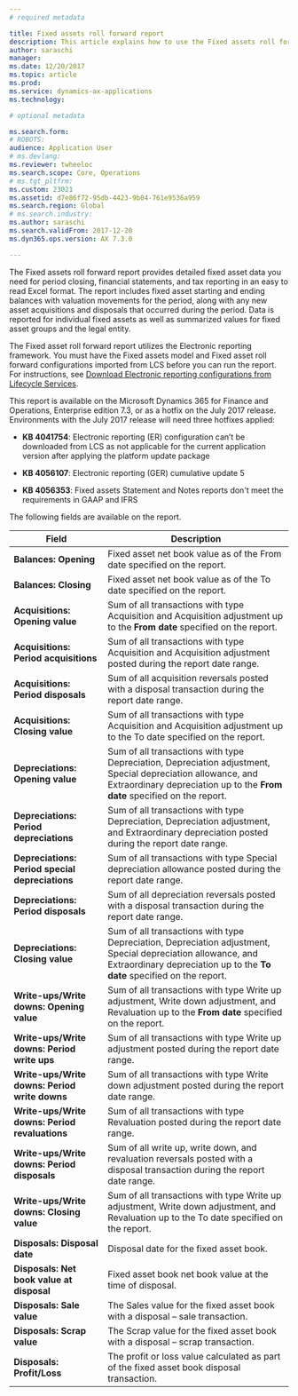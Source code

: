 ```yaml
---
# required metadata

title: Fixed assets roll forward report
description: This article explains how to use the Fixed assets roll forward report.
author: saraschi
manager: 
ms.date: 12/20/2017
ms.topic: article
ms.prod: 
ms.service: dynamics-ax-applications
ms.technology: 

# optional metadata

ms.search.form: 
# ROBOTS: 
audience: Application User
# ms.devlang: 
ms.reviewer: twheeloc
ms.search.scope: Core, Operations
# ms.tgt_pltfrm: 
ms.custom: 23021
ms.assetid: d7e86f72-95db-4423-9b04-761e9536a959
ms.search.region: Global
# ms.search.industry: 
ms.author: saraschi
ms.search.validFrom: 2017-12-20
ms.dyn365.ops.version: AX 7.3.0

---
```



The Fixed assets roll forward report provides detailed fixed asset data you need for period closing, financial statements, and tax reporting in an easy to read Excel format. The report includes fixed asset starting and ending balances with valuation movements for the period, along with any new asset acquisitions and disposals that occurred during the period. Data is reported for individual fixed assets as well as summarized values for fixed asset groups and the legal entity.

The Fixed asset roll forward report utilizes the Electronic reporting framework. You must have the Fixed assets model and Fixed asset roll forward configurations imported from LCS before you can run the report. For instructions, see [Download Electronic reporting configurations from Lifecycle Services](https://docs.microsoft.com/en-us/dynamics365/unified-operations/dev-itpro/analytics/download-electronic-reporting-configuration-lcs).

This report is available on the Microsoft Dynamics 365 for Finance and Operations, Enterprise edition 7.3, or as a hotfix on the July 2017 release. Environments with the July 2017 release will need three hotfixes applied:

- **KB 4041754**: Electronic reporting (ER) configuration can’t be downloaded from LCS as not applicable for the current application version after applying the platform update package

- **KB 4056107**: Electronic reporting (GER) cumulative update 5

- **KB 4056353**: Fixed assets Statement and Notes reports don't meet the requirements in GAAP and IFRS

The following fields are available on the report.

| **Field**                                   | **Description**                               |
|---------------------------------------------|-----------------------------------------------|
| **Balances: Opening**                       | Fixed asset net book value as of the From date specified on the report.       |
| **Balances: Closing**                       | Fixed asset net book value as of the To date specified on the report.           |
| **Acquisitions: Opening value**             | Sum of all transactions with type Acquisition and Acquisition adjustment up to the **From date** specified on the report.                  |
| **Acquisitions: Period acquisitions**           | Sum of all transactions with type Acquisition and Acquisition adjustment posted during the report date range.                                |
| **Acquisitions: Period disposals**              | Sum of all acquisition reversals posted with a disposal transaction during the report date range.                                     |
| **Acquisitions: Closing value**                 | Sum of all transactions with type Acquisition and Acquisition adjustment up to the To date specified on the report.                    |
| **Depreciations: Opening value**                | Sum of all transactions with type Depreciation, Depreciation adjustment, Special depreciation allowance, and Extraordinary depreciation up to the **From date** specified on the report. |
| **Depreciations: Period depreciations**         | Sum of all transactions with type Depreciation, Depreciation adjustment, and Extraordinary depreciation posted during the report date range.               |
| **Depreciations: Period special depreciations** | Sum of all transactions with type Special depreciation allowance posted during the report date range.              |
| **Depreciations: Period disposals**             | Sum of all depreciation reversals posted with a disposal transaction during the report date range.                 |
| **Depreciations: Closing value**                | Sum of all transactions with type Depreciation, Depreciation adjustment, Special depreciation allowance, and Extraordinary depreciation up to the **To date** specified on the report.   |
| **Write-ups/Write downs: Opening value**        | Sum of all transactions with type Write up adjustment, Write down adjustment, and Revaluation up to the **From date** specified on the report.                                           |
| **Write-ups/Write downs: Period write ups**     | Sum of all transactions with type Write up adjustment posted during the report date range.                                                                                           |
| **Write-ups/Write downs: Period write downs**   | Sum of all transactions with type Write down adjustment posted during the report date range.                                                                                         |
| **Write-ups/Write downs: Period revaluations**  | Sum of all transactions with type Revaluation posted during the report date range. |
| **Write-ups/Write downs: Period disposals**     | Sum of all write up, write down, and revaluation reversals posted with a disposal transaction during the report date range.                                                          |
| **Write-ups/Write downs: Closing value**        | Sum of all transactions with type Write up adjustment, Write down adjustment, and Revaluation up to the To date specified on the report.                                             |
| **Disposals: Disposal date**                    | Disposal date for the fixed asset book.      |
| **Disposals: Net book value at disposal**       | Fixed asset book net book value at the time of disposal.         |
| **Disposals: Sale value**                       | The Sales value for the fixed asset book with a disposal – sale transaction.      |
| **Disposals: Scrap value**                      | The Scrap value for the fixed asset book with a disposal – scrap transaction.     |
| **Disposals: Profit/Loss**                      | The profit or loss value calculated as part of the fixed asset book disposal transaction.            |
